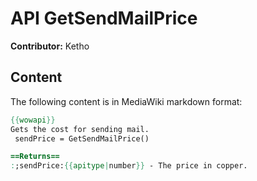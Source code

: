 # API GetSendMailPrice

**Contributor:** Ketho

## Content

The following content is in MediaWiki markdown format:

```mediawiki
{{wowapi}}
Gets the cost for sending mail.
 sendPrice = GetSendMailPrice()

==Returns==
:;sendPrice:{{apitype|number}} - The price in copper.
```